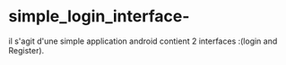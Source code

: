 # simple_login_interface-
il s'agit d'une simple application android contient 2 interfaces :(login and Register).
